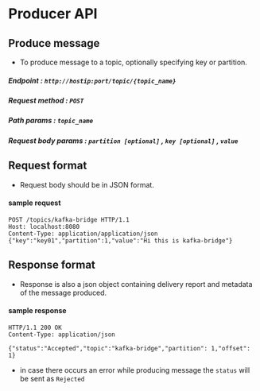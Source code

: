 # Producer API

## Produce message

* To produce message to a topic, optionally specifying key or partition.

##### Endpoint : `http://hostip:port/topic/{topic_name}`

##### Request method : `POST`

##### Path params : `topic_name`

##### Request body params : `partition [optional]` , `key [optional]` , `value`

## Request format

* Request body should be in JSON format.

#### sample request
```
POST /topics/kafka-bridge HTTP/1.1
Host: localhost:8080
Content-Type: application/application/json
{"key":"key01","partition":1,"value":"Hi this is kafka-bridge"}
```

## Response format

* Response is also a json object containing delivery report and metadata of the message produced.

#### sample response

```
HTTP/1.1 200 OK
Content-Type: application/json

{"status":"Accepted","topic":"kafka-bridge","partition": 1,"offset": 1}
```
* in case there occurs an error while producing message the `status` will be sent as `Rejected`